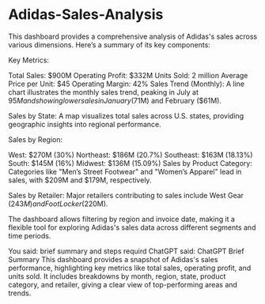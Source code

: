 # Adidas-Sales-Analysis

This dashboard provides a comprehensive analysis of Adidas's sales across various dimensions. Here’s a summary of its key components:

Key Metrics:

Total Sales: $900M
Operating Profit: $332M
Units Sold: 2 million
Average Price per Unit: $45
Operating Margin: 42%
Sales Trend (Monthly): A line chart illustrates the monthly sales trend, peaking in July at $95M and showing lower sales in January ($71M) and February ($61M).

Sales by State: A map visualizes total sales across U.S. states, providing geographic insights into regional performance.

Sales by Region:

West: $270M (30%)
Northeast: $186M (20.7%)
Southeast: $163M (18.13%)
South: $145M (16%)
Midwest: $136M (15.09%)
Sales by Product Category: Categories like "Men’s Street Footwear" and "Women’s Apparel" lead in sales, with $209M and $179M, respectively.

Sales by Retailer: Major retailers contributing to sales include West Gear ($243M) and Foot Locker ($220M).

The dashboard allows filtering by region and invoice date, making it a flexible tool for exploring Adidas's sales data across different segments and time periods.






You said:
brief summary and steps requird
ChatGPT said:
ChatGPT
Brief Summary
This dashboard provides a snapshot of Adidas's sales performance, highlighting key metrics like total sales, operating profit, and units sold. It includes breakdowns by month, region, state, product category, and retailer, giving a clear view of top-performing areas and trends.

